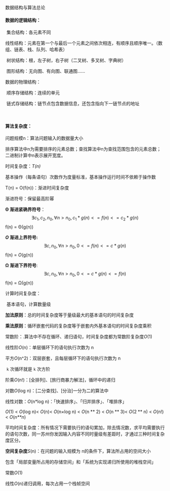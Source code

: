 数据结构与算法总论

#### 数据的逻辑结构：

​	集合结构：各元素不同

​	线性结构：元素在第一个与最后一个元素之间依次相连，有顺序且顺序唯一。（数组、链表、栈、队列、哈希表）

​	树状结构：根，左子树，右子树（二叉树、多叉树、字典树）

​	图形结构：无向图、有向图、联通图……

数据的物理结构：

​	顺序存储结构：连续的单元

​	链式存储结构：链节点包含数据信息，还包含指向下一链节点的地址

​	

#### 算法复杂度：

问题规模n：算法问题输入的数据量大小

​	排序算法中n为需要排序的元素总数；查找算法中n为查找范围包含的元素总数；二进制计算中n表示展开宽度。



时间复杂度：*T(n)*

基本操作（每条语句）次数作为度量标准，基本操作运行时间不依赖于操作数

T(n) = O(f(n))：渐进时间复杂度



渐进符号：保留最高阶幂

**Θ 渐进紧确界符号**：
$$
\exists c_1, c_2, n_0, \forall n > n_0, c_1*g(n)<=f(n)<=c_2*g(n)
$$
f(n) = Θ(g(n))

***O* 渐进上界符号:**
$$
\exists c, n_0, \forall n > n_0, 0<=f(n)<=c*g(n)
$$
f(n) = *O*(g(n))

**Ω 渐进下界符号**:
$$
\exists c, n_0, \forall n > n_0, 0<=c*g(n)<=f(n)
$$
f(n) = Ω(g(n))



计算时间复杂度：

​	基本语句，计算数量级

​	**加法原则**：总的时间复杂度等于量级最大的基本语句的时间复杂度

​	**乘法原则**：循环嵌套代码的复杂度等于嵌套内外基本语句的时间复杂度乘积



常数阶：.算法中不存在循环、递归语句，时间复杂度都为常数阶复杂度*O*(1)

线性阶*O*(n)：单层循环下的语句执行次数为 n 

平方*O*(n^2)：双层嵌套，且每层循环下的语句执行次数为 n

​					`k` 次循环就是 `k` 次方阶

阶乘*O*(n!)：[全排列]、[旅行商暴力解法]，循环中的递归

对数*O*(log n)：[二分查找]、[分治]一分为二的算法中

线性对数：*O*(n*log n)：「快速排序」、「归并排序」、「堆排序」

*O*(1) < *O*(log n)< *O*(n)< *O*(n×log n) < *O*(n ** 2) < *O*(n ** 3)< *O*(2 ** n) < *O*(n!)< *O*(*n**n*)



平均时间复杂度：所有情况下需要执行的语句累加，除去情况数，求平均需要执行的语句次数，同一苏州你发因输入内容不同时量级有差距时，才通过三种时间复杂度区分。





**空间复杂度***S*(n)：在问题的输入规模为 n的条件下，算法所占用的空间大小

包含「局部变量所占用的存储空间」和「系统为实现递归所使用的堆栈空间」

常数*O*(1) 

线性*O*(n)递归调用，每次占用一个栈帧空间
